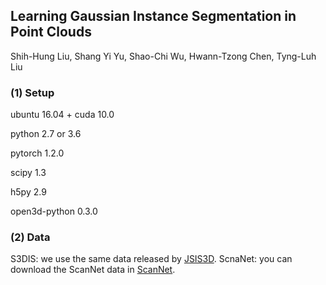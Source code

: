 ## 	Learning Gaussian Instance Segmentation in Point Clouds
Shih-Hung Liu, Shang Yi Yu, Shao-Chi Wu, Hwann-Tzong Chen, Tyng-Luh Liu
### (1) Setup
ubuntu 16.04 + cuda 10.0

python 2.7 or 3.6

pytorch 1.2.0

scipy 1.3

h5py 2.9

open3d-python 0.3.0

### (2) Data
S3DIS: we use the same data released by [JSIS3D](https://github.com/pqhieu/jsis3d).
ScnaNet: you can download the ScanNet data in [ScanNet](http://www.scan-net.org).
